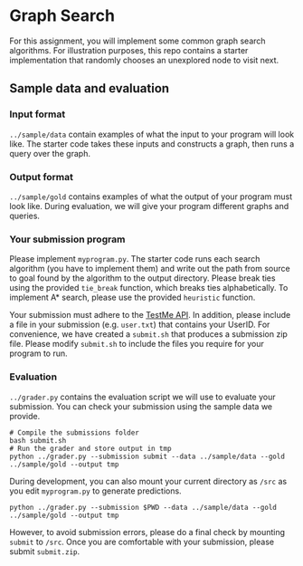 # Graph Search

For this assignment, you will implement some common graph search algorithms.
For illustration purposes, this repo contains a starter implementation that randomly chooses an unexplored node to visit next.


## Sample data and evaluation

### Input format

`../sample/data` contain examples of what the input to your program will look like.
The starter code takes these inputs and constructs a graph, then runs a query over the graph.


### Output format

`../sample/gold` contains examples of what the output of your program must look like.
During evaluation, we will give your program different graphs and queries.


### Your submission program

Please implement `myprogram.py`.
The starter code runs each search algorithm (you have to implement them) and write out the path from source to goal found by the algorithm to the output directory.
Please break ties using the provided `tie_break` function, which breaks ties alphabetically.
To implement A* search, please use the provided `heuristic` function.

Your submission must adhere to the [TestMe API](https://github.com/r2llab/testme).
In addition, please include a file in your submission (e.g. `user.txt`) that contains your UserID.
For convenience, we have created a `submit.sh` that produces a submission zip file.
Please modify `submit.sh` to include the files you require for your program to run.


### Evaluation
`../grader.py` contains the evaluation script we will use to evaluate your submission.
You can check your submission using the sample data we provide.

```
# Compile the submissions folder
bash submit.sh
# Run the grader and store output in tmp
python ../grader.py --submission submit --data ../sample/data --gold ../sample/gold --output tmp
```

During development, you can also mount your current directory as `/src` as you edit `myprogram.py` to generate predictions.

```
python ../grader.py --submission $PWD --data ../sample/data --gold ../sample/gold --output tmp
```

However, to avoid submission errors, please do a final check by mounting `submit` to `/src`.
Once you are comfortable with your submission, please submit `submit.zip`.

